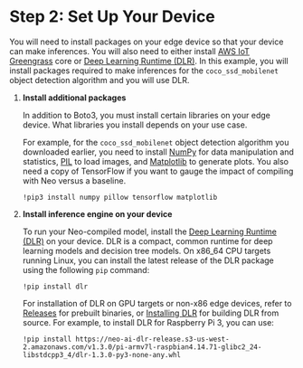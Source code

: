 # Step 2: Set Up Your Device<a name="neo-getting-started-edge-step2"></a>

You will need to install packages on your edge device so that your device can make inferences\. You will also need to either install [AWS IoT Greengrass](https://docs.aws.amazon.com/greengrass/latest/developerguide/what-is-gg.html) core or [Deep Learning Runtime \(DLR\)](https://github.com/neo-ai/neo-ai-dlr)\. In this example, you will install packages required to make inferences for the `coco_ssd_mobilenet` object detection algorithm and you will use DLR\.

1. **Install additional packages**

   In addition to Boto3, you must install certain libraries on your edge device\. What libraries you install depends on your use case\. 

   For example, for the `coco_ssd_mobilenet` object detection algorithm you downloaded earlier, you need to install [NumPy](https://numpy.org/) for data manipulation and statistics, [PIL](https://pillow.readthedocs.io/en/stable/) to load images, and [Matplotlib](https://matplotlib.org/) to generate plots\. You also need a copy of TensorFlow if you want to gauge the impact of compiling with Neo versus a baseline\. 

   ```
   !pip3 install numpy pillow tensorflow matplotlib 
   ```

1. **Install inference engine on your device**

   To run your Neo\-compiled model, install the [Deep Learning Runtime \(DLR\)](https://github.com/neo-ai/neo-ai-dlr) on your device\. DLR is a compact, common runtime for deep learning models and decision tree models\. On x86\_64 CPU targets running Linux, you can install the latest release of the DLR package using the following `pip` command:

   ```
   !pip install dlr
   ```

   For installation of DLR on GPU targets or non\-x86 edge devices, refer to [Releases](https://github.com/neo-ai/neo-ai-dlr/releases) for prebuilt binaries, or [Installing DLR](https://neo-ai-dlr.readthedocs.io/en/latest/install.html) for building DLR from source\. For example, to install DLR for Raspberry Pi 3, you can use: 

   ```
   !pip install https://neo-ai-dlr-release.s3-us-west-2.amazonaws.com/v1.3.0/pi-armv7l-raspbian4.14.71-glibc2_24-libstdcpp3_4/dlr-1.3.0-py3-none-any.whl
   ```